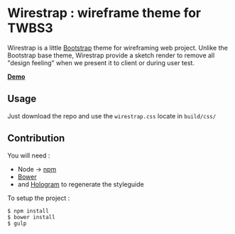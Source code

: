 # Wirestrap : wireframe theme for TWBS3

Wirestrap is a little [Bootstrap](https://github.com/twbs/bootstrap-sass) theme for wireframing web project. Unlike the Bootstrap base theme, Wirestrap provide a sketch render to remove all "design feeling" when we present it to client or during user test.

**[Demo](http://yago.github.io/wirestrap/)**

## Usage

Just download the repo and use the `wirestrap.css` locate in `build/css/`

## Contribution

You will need :

* Node -> [npm](npmjs.org)
* [Bower](bower.io)
* and [Hologram](https://github.com/trulia/hologram) to regenerate the styleguide

To setup the project :

````
$ npm install
$ bower install
$ gulp
````

